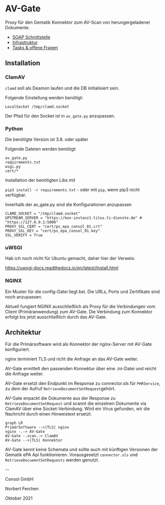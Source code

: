 # AV-Gate

Proxy für den Gematik Konnektor zum AV-Scan von herungergeladener Dokumente.

- [SOAP Schnittstelle](docs/soap.md)
- [Infrastruktur](docs/infrastruktur.md)
- [Tasks & offene Fragen](docs/tasks.md)

## Installation

### ClamAV

`clamd` soll als Deamon laufen und die DB initialisiert sein.

Folgende Einstellung werden benötigt:
```
LocalSocket /tmp/clamd.socket
```

Der Pfad für den Socket ist in `av_gate.py` anzupassen.

### Python

Die benötigte Version ist 3.8. oder später

Folgende Dateien werden benötigt:
```
av_gate.py
requirements.txt
wsgi.py
cert/*
```

Installation der benötigten Libs mit

`pip3 install -r requirements.txt` - oder mit `pip`, wenn pip3 nicht verfügbar.

Innerhalb der av_gate.py sind die Konfigurationen anzupassen
```
CLAMD_SOCKET = "/tmp/clamd.socket"
UPSTREAM_SERVER = "https://kon-instanz1.titus.ti-dienste.de" # "https://127.0.0.1:5000"
PROXY_SSL_CERT = "cert/ps_epa_consol_01.crt"
PROXY_SSL_KEY = "cert/ps_epa_consol_01.key"
SSL_VERIFY = True
```

### uWSGI

Hab ich noch nicht für Ubuntu gemacht, daher hier der Verweis:

https://uwsgi-docs.readthedocs.io/en/latest/Install.html

### NGINX

Ein Muster für die config-Datei liegt bei. Die URLs, Ports und Zertifikate sind noch anzupassen.

Aktuell fungiert NGINX ausschließlich als Proxy für die Verbindungen vom Client (Primäranwendung) zum AV-Gate. Die Verbindung zum Konnektor erfolgt bis jetzt ausschließlich durch das AV-Gate.

## Architektur

Für die Primärsoftware wird als Konnektor der nginx-Server mit AV-Gate konfiguriert.

nginx terminiert TLS und richt die Anfrage an das AV-Gate weiter.

AV-Gate ermittelt den passenden Konnektur über eine .ini-Datei und reicht die Anfrage weiter.

AV-Gate ersetzt den Endpunkt im Response zu connector.sls für `PHRService`, zu dem der Aufruf `RetrieveDocumentSetRequest`gehört.

AV-Gate enpackt die Dokumente aus der Response zu `RetrieveDocumentSetRequest` und scannt die einzelnen Dokumente via ClamAV über eine Socket-Verbindung. Wird ein Virus gefunden, wir die Nachricht durch einen Hinweistext ersetzt.

```mermaid
graph LR
PrimärSoftware -->|TLS| nginx
nginx -.-> AV-Gate
AV-Gate -.scan.-> ClamAV
AV-Gate -->|TLS| Konnektor
```

AV-Gate kennt keine Schemata und sollte auch mit künftigen Versionen der Gematik ePA Api funktionieren. Vorausgesetzt `connector.sls` und `RetrieveDocuemntSetRequests` werden genutzt.

--

Consol GmbH

Norbert Ferchen

Oktober 2021